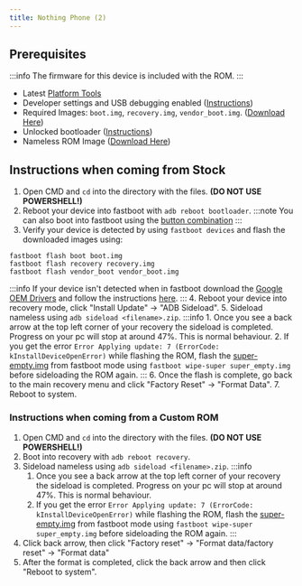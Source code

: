 ```yaml
---
title: Nothing Phone (2)
---
```


## Prerequisites

:::info
The firmware for this device is included with the ROM.
:::
- Latest [Platform Tools](/docs/faq.md/#links)
- Developer settings and USB debugging enabled ([Instructions](/docs/faq.md/#enabling-developer-options))
- Required Images: `boot.img`, `recovery.img`, `vendor_boot.img`. ([Download Here](/docs/getting-started/downloads/oneplus/pong.md))
- Unlocked bootloader ([Instructions](/docs/faq.md/#how-to-unlock-bootloader))
- Nameless ROM Image ([Download Here](/docs/getting-started/downloads/oneplus/pong.md))

## Instructions when coming from Stock

1. Open CMD and `cd` into the directory with the files. **(DO NOT USE POWERSHELL!)**
2. Reboot your device into fastboot with `adb reboot bootloader`.
:::note
You can also boot into fastboot using the [button combination](/docs/faq.md#button-combinations)
:::
3. Verify your device is detected by using `fastboot devices` and flash the downloaded images using:
```
fastboot flash boot boot.img
fastboot flash recovery recovery.img
fastboot flash vendor_boot vendor_boot.img
```
:::info
If your device isn't detected when in fastboot download the [Google OEM Drivers](/docs/faq.md#links) and follow the instructions [here](/docs/faq.md#installing-google-usb-drivers).
:::
4. Reboot your device into recovery mode, click "Install Update" -> "ADB Sideload".
5. Sideload nameless using `adb sideload <filename>.zip`.
:::info
    1. Once you see a back arrow at the top left corner of your recovery the sideload is completed. Progress on your pc will stop at around 47%. This is normal behaviour.
    2. If you get the error `Error Applying update: 7 (ErrorCode: kInstallDeviceOpenError)` while flashing the ROM, flash the [super-empty.img](https://drive.google.com/file/d/1oJrEb2fxYQ46Tl86Z957wll5QcClzq1b/view) from fastboot mode using `fastboot wipe-super super_empty.img` before sideloading the ROM again.
:::
6. Once the flash is complete, go back to the main recovery menu and click "Factory Reset" -> "Format Data".
7. Reboot to system.

### Instructions when coming from a Custom ROM

1. Open CMD and `cd` into the directory with the files. **(DO NOT USE POWERSHELL!)**
2. Boot into recovery with `adb reboot recovery`.
3. Sideload nameless using `adb sideload <filename>.zip`.
:::info
    1. Once you see a back arrow at the top left corner of your recovery the sideload is completed. Progress on your pc will stop at around 47%. This is normal behaviour.
    2. If you get the error `Error Applying update: 7 (ErrorCode: kInstallDeviceOpenError)` while flashing the ROM, flash the [super-empty.img](https://drive.google.com/file/d/1oJrEb2fxYQ46Tl86Z957wll5QcClzq1b/view) from fastboot mode using `fastboot wipe-super super_empty.img` before sideloading the ROM again.
:::
4. Click back arrow, then click "Factory reset" -> "Format data/factory reset" -> "Format data"
5. After the format is completed, click the back arrow and then click "Reboot to system".